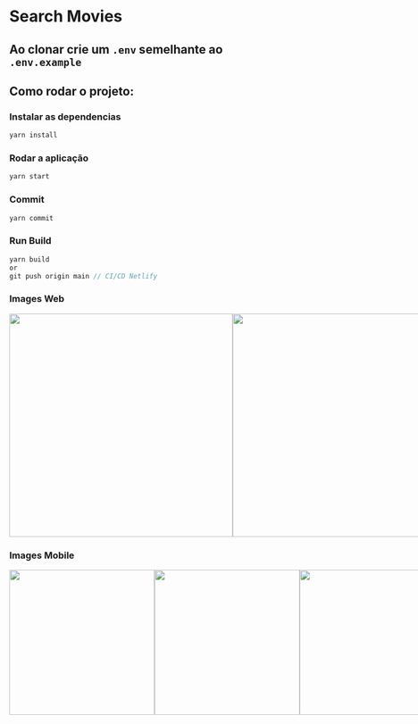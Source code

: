 # Search Movies

<!-- ##### Link de produção: https://marvel-search-heros-app.netlify.app/ -->

## Ao clonar crie um ``.env`` semelhante ao ``.env.example`` 

## Como rodar o projeto:

### Instalar as dependencias
`````js
yarn install
`````

### Rodar a aplicação
`````js
yarn start
`````

### Commit

`````js
yarn commit
`````

### Run Build

`````js
yarn build
or
git push origin main // CI/CD Netlify
`````

### Images Web

<div style="display: flex;flex-direction: row;">
  <image src="./images/image1.png" style="width: 400px">
  <image src="./images/image2.png" style="width: 400px">
  <image src="./images/image3.png" style="width: 400px">
  <image src="./images/image4.png" style="width: 400px">
</div>
    
### Images Mobile

<div style="display: flex;flex-direction: row;">
  <image src="./images/image1-mobile.png" style="width: 260px">
  <image src="./images/image2-mobile.png" style="width: 260px">
  <image src="./images/image3-mobile.png" style="width: 260px">
  <image src="./images/image4-mobile.png" style="width: 260px">
</div>
